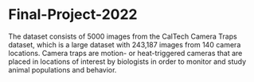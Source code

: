 # Final-Project-2022
The dataset consists of 5000 images from the CalTech Camera Traps dataset, which is a large dataset with 243,187 images from 140 camera locations.  Camera traps are motion- or heat-triggered cameras that are placed in locations of interest by biologists in order to monitor and study animal populations and behavior. 
